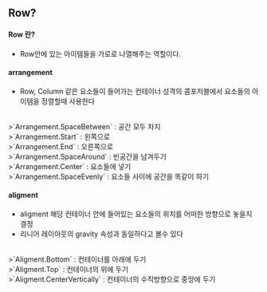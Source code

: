 ## Row?
#### Row 란?
- Row안에 있는 아이템들을 가로로 나열해주는 역할이다.
#### arrangement
- Row, Column 같은 요소들이 들어가는 컨테이너 성격의 콤포저블에서 요소들의 아이템을 정렬할때 사용한다
<br>
>`Arrangement.SpaceBetween` : 공간 모두 차지<br>
>`Arrangement.Start` : 왼쪽으로<br>
>`Arrangement.End` : 오른쪽으로<br>
>`Arrangement.SpaceAround` : 빈공간을 남겨두기<br>
>`Arrangement.Center` : 요소들에 넣기<br>
>`Arrangement.SpaceEvenly` : 요소들 사이에 공간을 똑같이 하기

#### aligment
- aligment 해당 컨테이너 안에 들어있는 요소들의 위치를 어떠한 방향으로 놓을지 결정
- 리니어 레이아웃의 gravity 속성과 동일하다고 볼수 있다
<br>
>`Aligment.Bottom` : 컨테이너를 아래에 두기<br>
>`Aligment.Top` : 컨테이너의 위에 두기<br>
>`Aligment.CenterVertically` : 컨테이너의 수직방향으로 중앙에 두기
